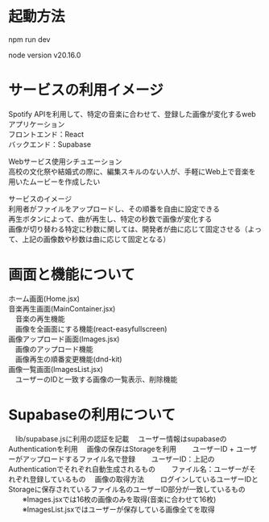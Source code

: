 # 起動方法
npm run dev

node version
v20.16.0

# サービスの利用イメージ
Spotify APIを利用して、特定の音楽に合わせて、登録した画像が変化するwebアプリケーション  
フロントエンド：React  
バックエンド：Supabase  

Webサービス使用シチュエーション  
高校の文化祭や結婚式の際に、編集スキルのない人が、手軽にWeb上で音楽を用いたムービーを作成したい

サービスのイメージ  
利用者がファイルをアップロードし、その順番を自由に設定できる  
再生ボタンによって、曲が再生し、特定の秒数で画像が変化する  
画像が切り替わる特定に秒数に関しては、開発者が曲に応じて固定させる（よって、上記の画像数や秒数は曲に応じて固定となる）  

# 画面と機能について
ホーム画面(Home.jsx)  
音楽再生画面(MainContainer.jsx)  
　音楽の再生機能  
　画像を全画面にする機能(react-easyfullscreen)  
画像アップロード画面(Images.jsx)  
　画像のアップロード機能  
　画像再生の順番変更機能(dnd-kit)  
画像一覧画面(ImagesList.jsx)  
　ユーザーのIDと一致する画像の一覧表示、削除機能  

# Supabaseの利用について  
　lib/supabase.jsに利用の認証を記載
　ユーザー情報はsupabaseのAuthenticationを利用
　画像の保存はStorageを利用
　　ユーザーID + ユーザーがアップロードするファイル名で登録
　　ユーザーID：上記のAuthenticationでそれぞれ自動生成されるもの
　　ファイル名：ユーザーがそれぞれ登録しているもの
　画像の取得方法
　　ログインしているユーザーIDとStorageに保存されているファイル名のユーザーID部分が一致しているもの
　　※Images.jsxでは16枚の画像のみを取得(音楽に合わせて16枚)
　　※ImagesList.jsxではユーザーが保存している画像全てを取得
